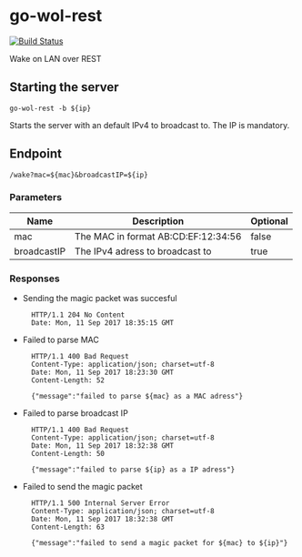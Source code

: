 # go-wol-rest

[![Build Status](https://travis-ci.org/voowoo/go-wol-rest.svg?branch=master)](https://travis-ci.org/voowoo/go-wol)

Wake on LAN over REST

## Starting the server

    go-wol-rest -b ${ip}

Starts the server with an default IPv4 to broadcast to. The IP is mandatory.

## Endpoint

    /wake?mac=${mac}&broadcastIP=${ip}

### Parameters

| Name        | Description                         | Optional  |
| ------------|-------------------------------------|-----------|
| mac         | The MAC in format AB:CD:EF:12:34:56 | false     |
| broadcastIP | The IPv4 adress to broadcast to     | true      |

### Responses

* Sending the magic packet was succesful

        HTTP/1.1 204 No Content
        Date: Mon, 11 Sep 2017 18:35:15 GMT

* Failed to parse MAC

        HTTP/1.1 400 Bad Request
        Content-Type: application/json; charset=utf-8
        Date: Mon, 11 Sep 2017 18:23:30 GMT
        Content-Length: 52

        {"message":"failed to parse ${mac} as a MAC adress"}

* Failed to parse broadcast IP

        HTTP/1.1 400 Bad Request
        Content-Type: application/json; charset=utf-8
        Date: Mon, 11 Sep 2017 18:32:38 GMT
        Content-Length: 50

        {"message":"failed to parse ${ip} as a IP adress"}

* Failed to send the magic packet

        HTTP/1.1 500 Internal Server Error
        Content-Type: application/json; charset=utf-8
        Date: Mon, 11 Sep 2017 18:32:38 GMT
        Content-Length: 63

        {"message":"failed to send a magic packet for ${mac} to ${ip}"}

